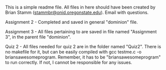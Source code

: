 This is a simple readme file.  All files in here should have been created by
Brian Stamm (stammbr@onid.oregonstate.edu).  Email with questions.

Assignment 2 - Completed and saved in general "dominion" file.

Assignment 3 - All files pertaining to are saved in file named "Assignment 3", in the
parent file "dominion".

Quiz 2 - All files needed for quiz 2 are in the folder named "Quiz2".  There is no makefile for 
it, but can be easily compiled with gcc testme.c -o briansawesomeprogram.  Remember, it has to
be "briansawesomeprogram" to run correctly.  If not, I cannot be responsible for any issues.
